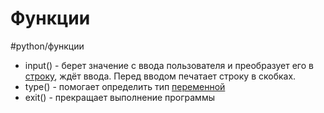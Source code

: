 # Функции
#python/функции
- input() - берет значение с ввода пользователя и преобразует его в [строку](python-Строки.md), ждёт ввода. Перед вводом печатает строку в скобках.
- type() - помогает определить тип [переменной](python-переменные)
- exit() - прекращает выполнение программы